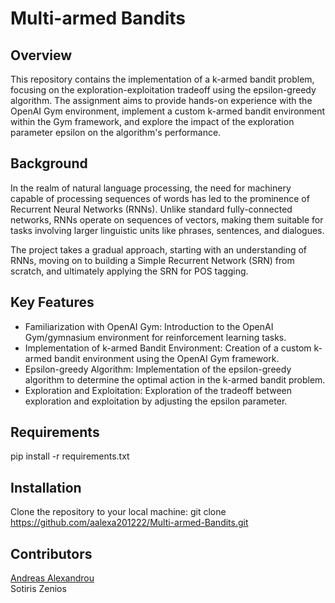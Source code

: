 # Multi-armed Bandits

## Overview

This repository contains the implementation of a k-armed bandit problem, focusing on the exploration-exploitation tradeoff using the epsilon-greedy algorithm. The assignment aims to provide hands-on experience with the OpenAI Gym environment, implement a custom k-armed bandit environment within the Gym framework, and explore the impact of the exploration parameter epsilon on the algorithm's performance.

## Background
In the realm of natural language processing, the need for machinery capable of processing sequences of words has led to the prominence of Recurrent Neural Networks (RNNs). Unlike standard fully-connected networks, RNNs operate on sequences of vectors, making them suitable for tasks involving larger linguistic units like phrases, sentences, and dialogues.

The project takes a gradual approach, starting with an understanding of RNNs, moving on to building a Simple Recurrent Network (SRN) from scratch, and ultimately applying the SRN for POS tagging.
## Key Features
- Familiarization with OpenAI Gym: Introduction to the OpenAI Gym/gymnasium environment for reinforcement learning tasks.
- Implementation of k-armed Bandit Environment: Creation of a custom k-armed bandit environment using the OpenAI Gym framework.
- Epsilon-greedy Algorithm: Implementation of the epsilon-greedy algorithm to determine the optimal action in the k-armed bandit problem.
- Exploration and Exploitation: Exploration of the tradeoff between exploration and exploitation by adjusting the epsilon parameter.
## Requirements
pip install -r requirements.txt

## Installation
Clone the repository to your local machine:
git clone https://github.com/aalexa201222/Multi-armed-Bandits.git

## Contributors
[Andreas Alexandrou](https://www.linkedin.com/in/andreas-alexandrou-056528242) <br />
Sotiris Zenios
